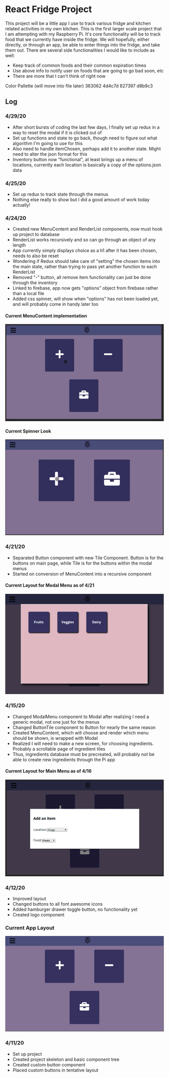 # React Fridge Project

This project will be a little app I use to track various fridge and kitchen related activities in my own kitchen. This is the first larger scale project that I am attempting with my Raspberry Pi. It's core functionality will be to track food that we currently have inside the fridge. We will hopefully, either directly, or through an app, be able to enter things into the fridge, and take them out. There are several side functionalities I would like to include as well:
+ Keep track of common foods and their common expiration times
+ Use above info to notify user on foods that are going to go bad soon, etc
+ There are more that I can't think of right now

Color Pallette (will move into file later) 
363062
4d4c7d
827397
d8b9c3

## Log

### 4/29/20
+ After short bursts of coding the last few days, I finally set up redux in a way to reset the modal if it is clicked out of
+ Set up functions and state to go back, though need to figure out what algorithm I'm going to use for this
+ Also need to handle itemChosen, perhaps add it to another state. Might need to alter the json format for this
+ Inventory button now "functional", at least brings up a menu of locations, currently each location is basically a copy of the options.json data

### 4/25/20
+ Set up redux to track state through the menus
+ Nothing else really to show but I did a good amount of work today actually!

### 4/24/20
+ Created new MenuContent and RenderList components, now must hook up project to database
+ RenderList works recursively and so can go through an object of any length 
+ App currently simply displays choice as a h1 after it has been chosen, needs to also be reset
+ Wondering if Redux should take care of "setting" the chosen items into the main state, rather than trying to pass yet another function to each RenderList
+ Removed "-" button, all remove item functionality can just be done through the inventory
+ Linked to firebase, app now gets "options" object from firebase rather than a local file
+ Added css spinner, will show when "options" has not been loaded yet, and will probably come in handy later too

#### Current MenuContent implementation
![Current MenuContent Implementation](./public/media/scast0424.gif)

#### Current Spinner Look
![Current Spinner Look](./public/media/scast04242.gif)

### 4/21/20
+ Separated Button component with new Tile Component. Button is for the buttons on main page, while Tile is for the buttons within the modal menus
+ Started on conversion of MenuContent into a recursive component

#### Current Layout for Modal Menu as of 4/21
![Current Menu Layout](./public/media/sc0421.png)

### 4/15/20
+ Changed ModalMenu component to Modal after realizing I need a generic modal, not one just for the menus
+ Changed ButtonTile component to Button for nearly the same reason
+ Created MenuContent, which will choose and render which menu should be shown, is wrapped with Modal
+ Realized I will need to make a new screen, for choosing ingredients. Probably a scrollable page of ingredient tiles
+ Thus, ingredients database must be precreated, will probably not be able to create new ingredients through the Pi app

#### Current Layout for Main Menu as of 4/16
![Current Menu Layout](./public/media/sc0416.png)

### 4/12/20
+ Improved layout
+ Changed buttons to all font awesome icons
+ Added hamburger drawer toggle button, no functionality yet
+ Created logo component

### Current App Layout
![Current App Layout](./public/media/sc0412.png)

### 4/11/20
+ Set up project
+ Created project skeleton and basic component tree
+ Created custom button component 
+ Placed custom buttons in tentative layout
